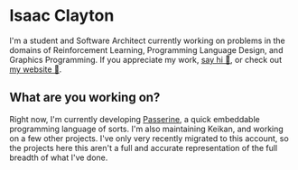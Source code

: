 # Isaac Clayton
I'm a student and  Software Architect currently working on problems in the domains of Reinforcement Learning, Programming Language Design, and Graphics Programming. If you appreciate my work, [say hi 👋](mailto:hello@slightknack.dev), or check out [my website 🔗](https://www.slightknack.dev/home).

## What are you working on?
Right now, I'm currently developing [Passerine](https://github.com/vrtbl/passerine), a quick embeddable programming language of sorts. I'm also maintaining Keikan, and working on a few other projects. I've only very recently migrated to this account, so the projects here this aren't a full and accurate representation of the full breadth of what I've done.

